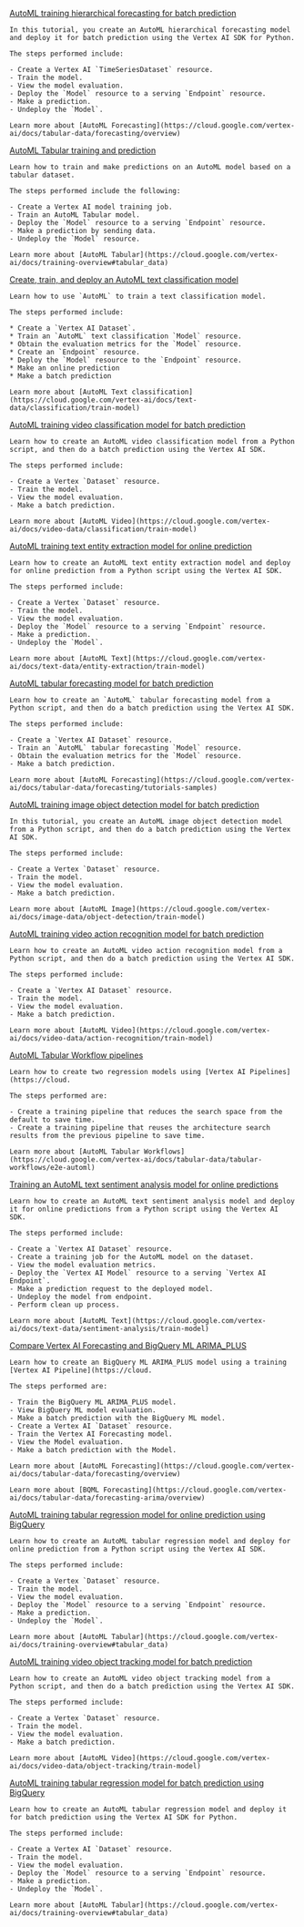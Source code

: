 
[AutoML training hierarchical forecasting for batch prediction](https://github.com/GoogleCloudPlatform/vertex-ai-samples/blob/main/notebooks/official/automl/sdk_automl_forecasting_hierarchical_batch.ipynb)

```
In this tutorial, you create an AutoML hierarchical forecasting model and deploy it for batch prediction using the Vertex AI SDK for Python.

The steps performed include:

- Create a Vertex AI `TimeSeriesDataset` resource.
- Train the model.
- View the model evaluation.
- Deploy the `Model` resource to a serving `Endpoint` resource.
- Make a prediction.
- Undeploy the `Model`.

Learn more about [AutoML Forecasting](https://cloud.google.com/vertex-ai/docs/tabular-data/forecasting/overview)

```


[AutoML Tabular training and prediction](https://github.com/GoogleCloudPlatform/vertex-ai-samples/blob/main/notebooks/official/automl/automl-tabular-classification.ipynb)

```
Learn how to train and make predictions on an AutoML model based on a tabular dataset.

The steps performed include the following:

- Create a Vertex AI model training job.
- Train an AutoML Tabular model.
- Deploy the `Model` resource to a serving `Endpoint` resource.
- Make a prediction by sending data.
- Undeploy the `Model` resource.

Learn more about [AutoML Tabular](https://cloud.google.com/vertex-ai/docs/training-overview#tabular_data)

```


[Create, train, and deploy an AutoML text classification model](https://github.com/GoogleCloudPlatform/vertex-ai-samples/blob/main/notebooks/official/automl/automl-text-classification.ipynb)

```
Learn how to use `AutoML` to train a text classification model.

The steps performed include:

* Create a `Vertex AI Dataset`.
* Train an `AutoML` text classification `Model` resource.
* Obtain the evaluation metrics for the `Model` resource.
* Create an `Endpoint` resource.
* Deploy the `Model` resource to the `Endpoint` resource.
* Make an online prediction
* Make a batch prediction

Learn more about [AutoML Text classification](https://cloud.google.com/vertex-ai/docs/text-data/classification/train-model)

```


[AutoML training video classification model for batch prediction](https://github.com/GoogleCloudPlatform/vertex-ai-samples/blob/main/notebooks/official/automl/sdk_automl_video_classification_batch.ipynb)

```
Learn how to create an AutoML video classification model from a Python script, and then do a batch prediction using the Vertex AI SDK.

The steps performed include:

- Create a Vertex `Dataset` resource.
- Train the model.
- View the model evaluation.
- Make a batch prediction.

Learn more about [AutoML Video](https://cloud.google.com/vertex-ai/docs/video-data/classification/train-model)

```


[AutoML training text entity extraction model for online prediction](https://github.com/GoogleCloudPlatform/vertex-ai-samples/blob/main/notebooks/official/automl/sdk_automl_text_entity_extraction_online.ipynb)

```
Learn how to create an AutoML text entity extraction model and deploy for online prediction from a Python script using the Vertex AI SDK.

The steps performed include:

- Create a Vertex `Dataset` resource.
- Train the model.
- View the model evaluation.
- Deploy the `Model` resource to a serving `Endpoint` resource.
- Make a prediction.
- Undeploy the `Model`.

Learn more about [AutoML Text](https://cloud.google.com/vertex-ai/docs/text-data/entity-extraction/train-model)

```


[AutoML tabular forecasting model for batch prediction](https://github.com/GoogleCloudPlatform/vertex-ai-samples/blob/main/notebooks/official/automl/sdk_automl_tabular_forecasting_batch.ipynb)

```
Learn how to create an `AutoML` tabular forecasting model from a Python script, and then do a batch prediction using the Vertex AI SDK.

The steps performed include:

- Create a `Vertex AI Dataset` resource.
- Train an `AutoML` tabular forecasting `Model` resource.
- Obtain the evaluation metrics for the `Model` resource.
- Make a batch prediction.

Learn more about [AutoML Forecasting](https://cloud.google.com/vertex-ai/docs/tabular-data/forecasting/tutorials-samples)

```


[AutoML training image object detection model for batch prediction](https://github.com/GoogleCloudPlatform/vertex-ai-samples/blob/main/notebooks/official/automl/sdk_automl_image_object_detection_batch.ipynb)

```
In this tutorial, you create an AutoML image object detection model from a Python script, and then do a batch prediction using the Vertex AI SDK.

The steps performed include:

- Create a Vertex `Dataset` resource.
- Train the model.
- View the model evaluation.
- Make a batch prediction.

Learn more about [AutoML Image](https://cloud.google.com/vertex-ai/docs/image-data/object-detection/train-model)

```


[AutoML training video action recognition model for batch prediction](https://github.com/GoogleCloudPlatform/vertex-ai-samples/blob/main/notebooks/official/automl/sdk_automl_video_action_recognition_batch.ipynb)

```
Learn how to create an AutoML video action recognition model from a Python script, and then do a batch prediction using the Vertex AI SDK.

The steps performed include:

- Create a `Vertex AI Dataset` resource.
- Train the model.
- View the model evaluation.
- Make a batch prediction.

Learn more about [AutoML Video](https://cloud.google.com/vertex-ai/docs/video-data/action-recognition/train-model)

```


[AutoML Tabular Workflow pipelines](https://github.com/GoogleCloudPlatform/vertex-ai-samples/blob/main/notebooks/official/automl/automl_tabular_on_vertex_pipelines.ipynb)

```
Learn how to create two regression models using [Vertex AI Pipelines](https://cloud.

The steps performed are:

- Create a training pipeline that reduces the search space from the default to save time.
- Create a training pipeline that reuses the architecture search results from the previous pipeline to save time.

Learn more about [AutoML Tabular Workflows](https://cloud.google.com/vertex-ai/docs/tabular-data/tabular-workflows/e2e-automl)

```


[Training an AutoML text sentiment analysis model for online predictions](https://github.com/GoogleCloudPlatform/vertex-ai-samples/blob/main/notebooks/official/automl/sdk_automl_text_sentiment_analysis_online.ipynb)

```
Learn how to create an AutoML text sentiment analysis model and deploy it for online predictions from a Python script using the Vertex AI SDK.

The steps performed include:

- Create a `Vertex AI Dataset` resource.
- Create a training job for the AutoML model on the dataset.
- View the model evaluation metrics.
- Deploy the `Vertex AI Model` resource to a serving `Vertex AI Endpoint`.
- Make a prediction request to the deployed model.
- Undeploy the model from endpoint.
- Perform clean up process.

Learn more about [AutoML Text](https://cloud.google.com/vertex-ai/docs/text-data/sentiment-analysis/train-model)

```


[Compare Vertex AI Forecasting and BigQuery ML ARIMA_PLUS](https://github.com/GoogleCloudPlatform/vertex-ai-samples/blob/main/notebooks/official/automl/automl_forecasting_bqml_arima_plus_comparison.ipynb)

```
Learn how to create an BigQuery ML ARIMA_PLUS model using a training [Vertex AI Pipeline](https://cloud.

The steps performed are:

- Train the BigQuery ML ARIMA_PLUS model.
- View BigQuery ML model evaluation.
- Make a batch prediction with the BigQuery ML model.
- Create a Vertex AI `Dataset` resource.
- Train the Vertex AI Forecasting model.
- View the Model evaluation.
- Make a batch prediction with the Model.

Learn more about [AutoML Forecasting](https://cloud.google.com/vertex-ai/docs/tabular-data/forecasting/overview)

Learn more about [BQML Forecasting](https://cloud.google.com/vertex-ai/docs/tabular-data/forecasting-arima/overview)

```


[AutoML training tabular regression model for online prediction using BigQuery](https://github.com/GoogleCloudPlatform/vertex-ai-samples/blob/main/notebooks/official/automl/sdk_automl_tabular_regression_online_bq.ipynb)

```
Learn how to create an AutoML tabular regression model and deploy for online prediction from a Python script using the Vertex AI SDK.

The steps performed include:

- Create a Vertex `Dataset` resource.
- Train the model.
- View the model evaluation.
- Deploy the `Model` resource to a serving `Endpoint` resource.
- Make a prediction.
- Undeploy the `Model`.

Learn more about [AutoML Tabular](https://cloud.google.com/vertex-ai/docs/training-overview#tabular_data)

```


[AutoML training video object tracking model for batch prediction](https://github.com/GoogleCloudPlatform/vertex-ai-samples/blob/main/notebooks/official/automl/sdk_automl_video_object_tracking_batch.ipynb)

```
Learn how to create an AutoML video object tracking model from a Python script, and then do a batch prediction using the Vertex AI SDK.

The steps performed include:

- Create a Vertex `Dataset` resource.
- Train the model.
- View the model evaluation.
- Make a batch prediction.

Learn more about [AutoML Video](https://cloud.google.com/vertex-ai/docs/video-data/object-tracking/train-model)

```


[AutoML training tabular regression model for batch prediction using BigQuery](https://github.com/GoogleCloudPlatform/vertex-ai-samples/blob/main/notebooks/official/automl/sdk_automl_tabular_regression_batch_bq.ipynb)

```
Learn how to create an AutoML tabular regression model and deploy it for batch prediction using the Vertex AI SDK for Python.

The steps performed include:

- Create a Vertex AI `Dataset` resource.
- Train the model.
- View the model evaluation.
- Deploy the `Model` resource to a serving `Endpoint` resource.
- Make a prediction.
- Undeploy the `Model`.

Learn more about [AutoML Tabular](https://cloud.google.com/vertex-ai/docs/training-overview#tabular_data)

```

